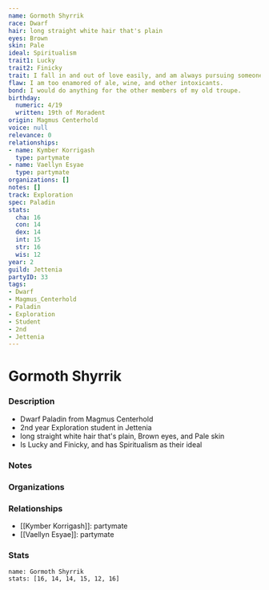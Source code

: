 ```yaml
---
name: Gormoth Shyrrik
race: Dwarf
hair: long straight white hair that's plain
eyes: Brown
skin: Pale
ideal: Spiritualism
trait1: Lucky
trait2: Finicky
trait: I fall in and out of love easily, and am always pursuing someone.
flaw: I am too enamored of ale, wine, and other intoxicants.
bond: I would do anything for the other members of my old troupe.
birthday:
  numeric: 4/19
  written: 19th of Moradent
origin: Magmus Centerhold
voice: null
relevance: 0
relationships:
- name: Kymber Korrigash
  type: partymate
- name: Vaellyn Esyae
  type: partymate
organizations: []
notes: []
track: Exploration
spec: Paladin
stats:
  cha: 16
  con: 14
  dex: 14
  int: 15
  str: 16
  wis: 12
year: 2
guild: Jettenia
partyID: 33
tags:
- Dwarf
- Magmus_Centerhold
- Paladin
- Exploration
- Student
- 2nd
- Jettenia
---
```

# Gormoth Shyrrik
### Description
- Dwarf Paladin from Magmus Centerhold
- 2nd year Exploration student in Jettenia
- long straight white hair that's plain, Brown eyes, and Pale skin
- Is Lucky and Finicky, and has Spiritualism as their ideal

### Notes

### Organizations

### Relationships
- [[Kymber Korrigash]]: partymate
- [[Vaellyn Esyae]]: partymate

### Stats
```statblock
name: Gormoth Shyrrik
stats: [16, 14, 14, 15, 12, 16]
```